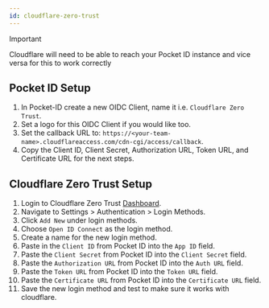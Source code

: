 ```yaml
---
id: cloudflare-zero-trust
---
```


> [!IMPORTANT]
> Cloudflare will need to be able to reach your Pocket ID instance and vice versa for this to work correctly

## Pocket ID Setup

1. In Pocket-ID create a new OIDC Client, name it i.e. `Cloudflare Zero Trust`.
2. Set a logo for this OIDC Client if you would like too.
3. Set the callback URL to: `https://<your-team-name>.cloudflareaccess.com/cdn-cgi/access/callback`.
4. Copy the Client ID, Client Secret, Authorization URL, Token URL, and Certificate URL for the next steps.

## Cloudflare Zero Trust Setup

1. Login to Cloudflare Zero Trust [Dashboard](https://one.dash.cloudflare.com/).
2. Navigate to Settings > Authentication > Login Methods.
3. Click `Add New` under login methods.
4. Choose `Open ID Connect` as the login method.
5. Create a name for the new login method.
6. Paste in the `Client ID` from Pocket ID into the `App ID` field.
7. Paste the `Client Secret` from Pocket ID into the `Client Secret` field.
8. Paste the `Authorization URL` from Pocket ID into the `Auth URL` field.
9. Paste the `Token URL` from Pocket ID into the `Token URL` field.
10. Paste the `Certificate URL` from Pocket ID into the `Certificate URL` field.
11. Save the new login method and test to make sure it works with cloudflare.
